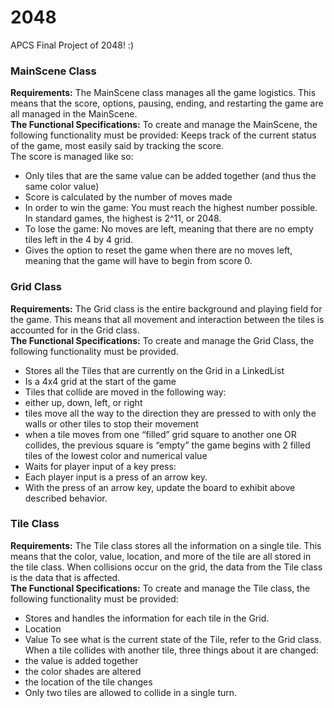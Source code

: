 # 2048
APCS Final Project of 2048! :)

### MainScene Class
**Requirements:** The MainScene class manages all the game logistics. This means that the score, options, pausing, ending, and restarting the game are all managed in the MainScene.   
**The Functional Specifications:** To create and manage the MainScene, the following functionality must be provided:
Keeps track of the current status of the game, most easily said by tracking the score.  
The score is managed like so: <ul>
<li> Only tiles that are the same value can be added together (and thus the same color value) </li>
<li> Score is calculated by the number of moves made </li>
<li> In order to win the game: You must reach the highest number possible. In standard games, the highest is 2^11, or 2048. </li>
<li> To lose the game: No moves are left, meaning that there are no empty tiles left in the 4 by 4 grid. </li>
<li> Gives the option to reset the game when there are no moves left, meaning that the game will have to begin from score 0. </li>
</ul>

### Grid Class  
**Requirements:** 
The Grid class is the entire background and playing field for the game. This means that all movement and interaction between the tiles is accounted for in the Grid class.   
**The Functional Specifications:** To create and manage the Grid Class, the following functionality must be provided.
 * Stores all the Tiles that are currently on the Grid in a LinkedList
 * Is a 4x4 grid at the start of the game
 * Tiles that collide are moved in the following way:
 * either up, down, left, or right
 * tiles move all the way to the direction they are pressed to with only the walls or other tiles to stop their movement
 * when a tile moves from one “filled” grid square to another one OR collides, the previous square is “empty”
the game begins with 2 filled tiles of the lowest color and numerical value
 * Waits for player input of a key press: 
 * Each player input is a press of an arrow key. 
 * With the press of an arrow key, update the board to exhibit above described behavior. 

### Tile Class  
**Requirements:**
The Tile class stores all the information on a single tile. This means that the color, value, location, and more of the tile are all stored in the tile class. When collisions occur on the grid, the data from the Tile class is the data that is affected.   
**The Functional Specifications:** To create and manage the Tile class, the following functionality must be provided:
 * Stores and handles the information for each tile in the Grid.
 * Location
 * Value
To see what is the current state of the Tile, refer to the Grid class. 
When a tile collides with another tile, three things about it are changed:
 * the value is added together
 * the color shades are altered
 * the location of the tile changes
 * Only two tiles are allowed to collide in a single turn. 
